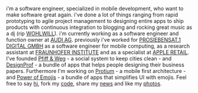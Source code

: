 i'm a software engineer, specialized in mobile development, who want to make software great again. i've done a lot of things ranging from rapid prototyping to agile project management to designing entire apps to ship products with continuous integration to blogging and rocking great music as a dj (rip <a href="http://www.wohlwill.me">WOHLWILL</a>).
i'm currently working as a software engineer and function owner at <a href="http://www.audi.de">AUDI AG</a>. previously i've worked for <a href="http://www.prosiebensat1.de">PROSIEBENSAT.1 DIGITAL GMBH</a> as a software engineer for mobile computing, as a research assistant at <a href="http://www.isst.fraunhofer.de">FRAUNHOFER INSTITUTE</a> and as a specialist at <a href="http://www.apple.com">APPLE RETAIL</a>.
I've founded <a href="http://pfiffundweg.de">Pfiff & Weg</a> - a social system to keep cities clean - and <a href="http://designprof.net">DesignProf</a> - a bundle of apps that helps people designing their business papers. Furthermore I'm working on <a href="https://github.com/ProtiumLabs">Protium</a> - a mobile first architecture - and <a href="https://github.com/PowerOfEmojis">Power of Emojis</a> - a bundle of apps that simplifies UI with emojis.
Feel free to say <a href="mailto:hi@thomaspaulmann.com?Subject=Hi">hi</a>, fork my <a href="https://github.com/thomaspaulmann">code</a>, share my <a href="https://twitter.com/thomaspaulmann">news</a> and like my <a href="https://www.instagram.com/thomaspaulmann/">photos</a>.
